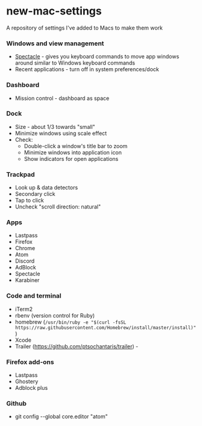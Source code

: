 # new-mac-settings
A repository of settings I've added to Macs to make them work


### Windows and view management
* [Spectacle](https://www.spectacleapp.com/) - gives you keyboard commands to move app windows around similar to Windows keyboard commands
* Recent applications - turn off in system preferences/dock

### Dashboard
* Mission control - dashboard as space

### Dock
* Size - about 1/3 towards "small"
* Minimize windows using scale effect
* Check: 
  * Double-click a window's title bar to zoom
  * Minimize windows into application icon
  * Show indicators for open applications
  
### Trackpad
* Look up & data detectors
* Secondary click
* Tap to click
* Uncheck "scroll direction: natural"

### Apps
* Lastpass
* Firefox
* Chrome
* Atom
* Discord 
* AdBlock
* Spectacle
* Karabiner 

### Code and terminal
* iTerm2
* rbenv (version control for Ruby)
* homebrew (`/usr/bin/ruby -e "$(curl -fsSL https://raw.githubusercontent.com/Homebrew/install/master/install)"`)
* Xcode
* Trailer (https://github.com/ptsochantaris/trailer) - 

### Firefox add-ons
* Lastpass
* Ghostery
* Adblock plus

### Github
* git config --global core.editor "atom"
